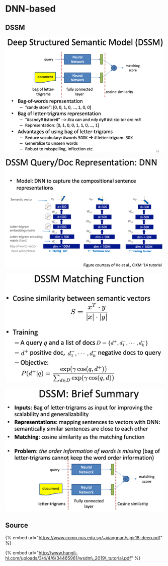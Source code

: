 # DNN-based

## DSSM

![](../../../../../../.gitbook/assets/lark20190528152430.png)

![](../../../../../../.gitbook/assets/lark20190528152526.png)

![](../../../../../../.gitbook/assets/lark20190528152552.png)

![](../../../../../../.gitbook/assets/lark20190528152626.png)

## Source

{% embed url="https://www.comp.nus.edu.sg/~xiangnan/sigir18-deep.pdf" %}

{% embed url="http://www.hangli-hl.com/uploads/3/4/4/6/34465961/wsdm\_2019\_tutorial.pdf" %}

